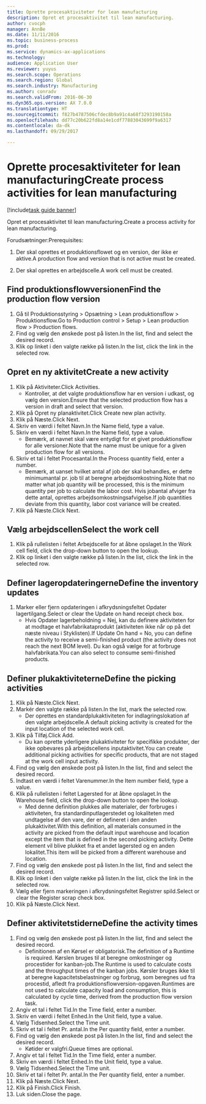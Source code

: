 ```yaml
--- 
title: Oprette procesaktiviteter for lean manufacturing
description: Opret et procesaktivitet til lean manufacturing.
author: cvocph
manager: AnnBe
ms.date: 11/11/2016
ms.topic: business-process
ms.prod: 
ms.service: dynamics-ax-applications
ms.technology: 
audience: Application User
ms.reviewer: yuyus
ms.search.scope: Operations
ms.search.region: Global
ms.search.industry: Manufacturing
ms.author: conradv
ms.search.validFrom: 2016-06-30
ms.dyn365.ops.version: AX 7.0.0
ms.translationtype: HT
ms.sourcegitcommit: f827b4787506cfdec8b9a91c4a68f3293190158a
ms.openlocfilehash: dd77c20b622fd8a14e1cdf77883043699f9a6317
ms.contentlocale: da-dk
ms.lasthandoff: 09/29/2017

---
```

# <a name="create-process-activities-for-lean-manufacturing"></a><span data-ttu-id="2507a-103">Oprette procesaktiviteter for lean manufacturing</span><span class="sxs-lookup"><span data-stu-id="2507a-103">Create process activities for lean manufacturing</span></span>

[!include[task guide banner](../../includes/task-guide-banner.md)]

<span data-ttu-id="2507a-104">Opret et procesaktivitet til lean manufacturing.</span><span class="sxs-lookup"><span data-stu-id="2507a-104">Create a process activity for lean manufacturing.</span></span> 

<span data-ttu-id="2507a-105">Forudsætninger:</span><span class="sxs-lookup"><span data-stu-id="2507a-105">Prerequisites:</span></span> 

1. <span data-ttu-id="2507a-106">Der skal oprettes et produktionsflowet og en version, der ikke er aktive.</span><span class="sxs-lookup"><span data-stu-id="2507a-106">A production flow and version that is not active must be created.</span></span>

2. <span data-ttu-id="2507a-107">Der skal oprettes en arbejdscelle.</span><span class="sxs-lookup"><span data-stu-id="2507a-107">A work cell must be created.</span></span>


## <a name="find-the-production-flow-version"></a><span data-ttu-id="2507a-108">Find produktionsflowversionen</span><span class="sxs-lookup"><span data-stu-id="2507a-108">Find the production flow version</span></span>
1. <span data-ttu-id="2507a-109">Gå til Produktionsstyring > Opsætning > Lean produktionsflow > Produktionsflow.</span><span class="sxs-lookup"><span data-stu-id="2507a-109">Go to Production control > Setup > Lean production flow > Production flows.</span></span>
2. <span data-ttu-id="2507a-110">Find og vælg den ønskede post på listen.</span><span class="sxs-lookup"><span data-stu-id="2507a-110">In the list, find and select the desired record.</span></span>
3. <span data-ttu-id="2507a-111">Klik op linket i den valgte række på listen.</span><span class="sxs-lookup"><span data-stu-id="2507a-111">In the list, click the link in the selected row.</span></span>

## <a name="create-a-new-activity"></a><span data-ttu-id="2507a-112">Opret en ny aktivitet</span><span class="sxs-lookup"><span data-stu-id="2507a-112">Create a new activity</span></span>
1. <span data-ttu-id="2507a-113">Klik på Aktiviteter.</span><span class="sxs-lookup"><span data-stu-id="2507a-113">Click Activities.</span></span>
    * <span data-ttu-id="2507a-114">Kontroller, at det valgte produktionsflow har en version i udkast, og vælg den version.</span><span class="sxs-lookup"><span data-stu-id="2507a-114">Ensure that the selected production flow has a version in draft and select that version.</span></span>  
2. <span data-ttu-id="2507a-115">Klik på Opret ny planaktivitet.</span><span class="sxs-lookup"><span data-stu-id="2507a-115">Click Create new plan activity.</span></span>
3. <span data-ttu-id="2507a-116">Klik på Næste.</span><span class="sxs-lookup"><span data-stu-id="2507a-116">Click Next.</span></span>
4. <span data-ttu-id="2507a-117">Skriv en værdi i feltet Navn.</span><span class="sxs-lookup"><span data-stu-id="2507a-117">In the Name field, type a value.</span></span>
5. <span data-ttu-id="2507a-118">Skriv en værdi i feltet Navn.</span><span class="sxs-lookup"><span data-stu-id="2507a-118">In the Name field, type a value.</span></span>
    * <span data-ttu-id="2507a-119">Bemærk, at navnet skal være entydigt for et givet produktionsflow for alle versioner.</span><span class="sxs-lookup"><span data-stu-id="2507a-119">Note that the name must be unique for a given production flow for all versions.</span></span>  
6. <span data-ttu-id="2507a-120">Skriv et tal i feltet Procesantal.</span><span class="sxs-lookup"><span data-stu-id="2507a-120">In the Process quantity field, enter a number.</span></span>
    * <span data-ttu-id="2507a-121">Bemærk, at uanset hvilket antal af job der skal behandles, er dette minimumantal pr. job til at beregne arbejdsomkostning.</span><span class="sxs-lookup"><span data-stu-id="2507a-121">Note that no matter what job quantity will be processed, this is the minimum quantity per job to calculate the labor cost.</span></span> <span data-ttu-id="2507a-122">Hvis jobantal afviger fra dette antal, oprettes arbejdsomkostningsafvigelse.</span><span class="sxs-lookup"><span data-stu-id="2507a-122">If job quantities deviate from this quantity, labor cost variance will be created.</span></span>  
7. <span data-ttu-id="2507a-123">Klik på Næste.</span><span class="sxs-lookup"><span data-stu-id="2507a-123">Click Next.</span></span>

## <a name="select-the-work-cell"></a><span data-ttu-id="2507a-124">Vælg arbejdscellen</span><span class="sxs-lookup"><span data-stu-id="2507a-124">Select the work cell</span></span>
1. <span data-ttu-id="2507a-125">Klik på rullelisten i feltet Arbejdscelle for at åbne opslaget.</span><span class="sxs-lookup"><span data-stu-id="2507a-125">In the Work cell field, click the drop-down button to open the lookup.</span></span>
2. <span data-ttu-id="2507a-126">Klik op linket i den valgte række på listen.</span><span class="sxs-lookup"><span data-stu-id="2507a-126">In the list, click the link in the selected row.</span></span>

## <a name="define-the-inventory-updates"></a><span data-ttu-id="2507a-127">Definer lageropdateringerne</span><span class="sxs-lookup"><span data-stu-id="2507a-127">Define the inventory updates</span></span>
1. <span data-ttu-id="2507a-128">Marker eller fjern opdateringen i afkrydsningsfeltet Opdater lagertilgang.</span><span class="sxs-lookup"><span data-stu-id="2507a-128">Select or clear the Update on hand receipt check box.</span></span>
    * <span data-ttu-id="2507a-129">Hvis Opdater lagerbeholdning = Nej, kan du definere aktiviteten for at modtage et halvfabrikataprodukt (aktiviteten ikke når op på det næste niveau i Styklisten).</span><span class="sxs-lookup"><span data-stu-id="2507a-129">If Update On hand = No, you can define the activity to receive a semi-finished product (the activity does not reach the next BOM level).</span></span>    <span data-ttu-id="2507a-130">Du kan også vælge for at forbruge halvfabrikata.</span><span class="sxs-lookup"><span data-stu-id="2507a-130">You can also select to consume semi-finished products.</span></span>  

## <a name="define-the-picking-activities"></a><span data-ttu-id="2507a-131">Definer plukaktiviteterne</span><span class="sxs-lookup"><span data-stu-id="2507a-131">Define the picking activities</span></span>
1. <span data-ttu-id="2507a-132">Klik på Næste.</span><span class="sxs-lookup"><span data-stu-id="2507a-132">Click Next.</span></span>
2. <span data-ttu-id="2507a-133">Markér den valgte række på listen.</span><span class="sxs-lookup"><span data-stu-id="2507a-133">In the list, mark the selected row.</span></span>
    * <span data-ttu-id="2507a-134">Der oprettes en standardplukaktiviteten for indlagringslokation af den valgte arbejdscelle.</span><span class="sxs-lookup"><span data-stu-id="2507a-134">A default picking activity is created for the input location of the selected work cell.</span></span>  
3. <span data-ttu-id="2507a-135">Klik på Tilføj.</span><span class="sxs-lookup"><span data-stu-id="2507a-135">Click Add.</span></span>
    * <span data-ttu-id="2507a-136">Du kan oprette yderligere plukaktiviteter for specifikke produkter, der ikke opbevares på arbejdscellens inputaktivitet.</span><span class="sxs-lookup"><span data-stu-id="2507a-136">You can create additional picking activities for specific products, that are not staged at the work cell input activity.</span></span>  
4. <span data-ttu-id="2507a-137">Find og vælg den ønskede post på listen.</span><span class="sxs-lookup"><span data-stu-id="2507a-137">In the list, find and select the desired record.</span></span>
5. <span data-ttu-id="2507a-138">Indtast en værdi i feltet Varenummer.</span><span class="sxs-lookup"><span data-stu-id="2507a-138">In the Item number field, type a value.</span></span>
6. <span data-ttu-id="2507a-139">Klik på rullelisten i feltet Lagersted for at åbne opslaget.</span><span class="sxs-lookup"><span data-stu-id="2507a-139">In the Warehouse field, click the drop-down button to open the lookup.</span></span>
    * <span data-ttu-id="2507a-140">Med denne definition plukkes alle materialer, der forbruges i aktiviteten, fra standardinputlagerstedet og lokaliteten med undtagelse af den vare, der er defineret i den anden plukaktivitet.</span><span class="sxs-lookup"><span data-stu-id="2507a-140">With this definition, all materials consumed in the activity are picked from the default input warehouse and location except the item that is defined in the second picking activity.</span></span> <span data-ttu-id="2507a-141">Dette element vil blive plukket fra et andet lagersted og en anden lokalitet.</span><span class="sxs-lookup"><span data-stu-id="2507a-141">This item will be picked from a different warehouse and location.</span></span>  
7. <span data-ttu-id="2507a-142">Find og vælg den ønskede post på listen.</span><span class="sxs-lookup"><span data-stu-id="2507a-142">In the list, find and select the desired record.</span></span>
8. <span data-ttu-id="2507a-143">Klik op linket i den valgte række på listen.</span><span class="sxs-lookup"><span data-stu-id="2507a-143">In the list, click the link in the selected row.</span></span>
9. <span data-ttu-id="2507a-144">Vælg eller fjern markeringen i afkrydsningsfeltet Registrer spild.</span><span class="sxs-lookup"><span data-stu-id="2507a-144">Select or clear the Register scrap check box.</span></span>
10. <span data-ttu-id="2507a-145">Klik på Næste.</span><span class="sxs-lookup"><span data-stu-id="2507a-145">Click Next.</span></span>

## <a name="define-the-activity-times"></a><span data-ttu-id="2507a-146">Definer aktivitetstiderne</span><span class="sxs-lookup"><span data-stu-id="2507a-146">Define the activity times</span></span>
1. <span data-ttu-id="2507a-147">Find og vælg den ønskede post på listen.</span><span class="sxs-lookup"><span data-stu-id="2507a-147">In the list, find and select the desired record.</span></span>
    * <span data-ttu-id="2507a-148">Definitionen af en Kørsel er obligatorisk.</span><span class="sxs-lookup"><span data-stu-id="2507a-148">The definition of a Runtime is required.</span></span> <span data-ttu-id="2507a-149">Kørslen bruges til at beregne omkostninger og procestider for kanban-job.</span><span class="sxs-lookup"><span data-stu-id="2507a-149">The Runtime is used to calculate costs and the throughput times of the kanban jobs.</span></span> <span data-ttu-id="2507a-150">Kørsler bruges ikke til at beregne kapacitetsbelastninger og forbrug, som beregnes ud fra procestid, afledt fra produktionsflowversion-opgaven.</span><span class="sxs-lookup"><span data-stu-id="2507a-150">Runtimes are not used to calculate capacity load and consumption, this is calculated by cycle time, derived from the production flow version task.</span></span>  
2. <span data-ttu-id="2507a-151">Angiv et tal i feltet Tid.</span><span class="sxs-lookup"><span data-stu-id="2507a-151">In the Time field, enter a number.</span></span>
3. <span data-ttu-id="2507a-152">Skriv en værdi i feltet Enhed.</span><span class="sxs-lookup"><span data-stu-id="2507a-152">In the Unit field, type a value.</span></span>
4. <span data-ttu-id="2507a-153">Vælg Tidsenhed.</span><span class="sxs-lookup"><span data-stu-id="2507a-153">Select the Time unit.</span></span>
5. <span data-ttu-id="2507a-154">Skriv et tal i feltet Pr. antal.</span><span class="sxs-lookup"><span data-stu-id="2507a-154">In the Per quantity field, enter a number.</span></span>
6. <span data-ttu-id="2507a-155">Find og vælg den ønskede post på listen.</span><span class="sxs-lookup"><span data-stu-id="2507a-155">In the list, find and select the desired record.</span></span>
    * <span data-ttu-id="2507a-156">Køtider er valgfri.</span><span class="sxs-lookup"><span data-stu-id="2507a-156">Queue times are optional.</span></span>  
7. <span data-ttu-id="2507a-157">Angiv et tal i feltet Tid.</span><span class="sxs-lookup"><span data-stu-id="2507a-157">In the Time field, enter a number.</span></span>
8. <span data-ttu-id="2507a-158">Skriv en værdi i feltet Enhed.</span><span class="sxs-lookup"><span data-stu-id="2507a-158">In the Unit field, type a value.</span></span>
9. <span data-ttu-id="2507a-159">Vælg Tidsenhed.</span><span class="sxs-lookup"><span data-stu-id="2507a-159">Select the Time unit.</span></span>
10. <span data-ttu-id="2507a-160">Skriv et tal i feltet Pr. antal.</span><span class="sxs-lookup"><span data-stu-id="2507a-160">In the Per quantity field, enter a number.</span></span>
11. <span data-ttu-id="2507a-161">Klik på Næste.</span><span class="sxs-lookup"><span data-stu-id="2507a-161">Click Next.</span></span>
12. <span data-ttu-id="2507a-162">Klik på Finish.</span><span class="sxs-lookup"><span data-stu-id="2507a-162">Click Finish.</span></span>
13. <span data-ttu-id="2507a-163">Luk siden.</span><span class="sxs-lookup"><span data-stu-id="2507a-163">Close the page.</span></span>


